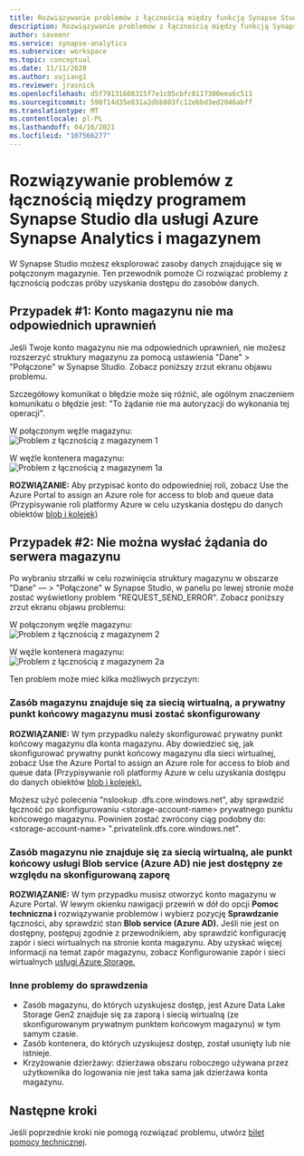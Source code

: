 ```yaml
---
title: Rozwiązywanie problemów z łącznością między funkcją Synapse Studio i magazynem
description: Rozwiązywanie problemów z łącznością między funkcją Synapse Studio i magazynem
author: saveenr
ms.service: synapse-analytics
ms.subservice: workspace
ms.topic: conceptual
ms.date: 11/11/2020
ms.author: xujiang1
ms.reviewer: jrasnick
ms.openlocfilehash: d5f79131608315f7e1c05cbfc0117300eea6c511
ms.sourcegitcommit: 590f14d35e831a2dbb803fc12ebbd3ed2046abff
ms.translationtype: MT
ms.contentlocale: pl-PL
ms.lasthandoff: 04/16/2021
ms.locfileid: "107566277"
---
```

# <a name="troubleshoot-connectivity-between-azure-synapse-analytics-synapse-studio-and-storage"></a>Rozwiązywanie problemów z łącznością między programem Synapse Studio dla usługi Azure Synapse Analytics i magazynem

W Synapse Studio możesz eksplorować zasoby danych znajdujące się w połączonym magazynie. Ten przewodnik pomoże Ci rozwiązać problemy z łącznością podczas próby uzyskania dostępu do zasobów danych. 

## <a name="case-1-storage-account-lacks-proper-permissions"></a>Przypadek #1: Konto magazynu nie ma odpowiednich uprawnień

Jeśli Twoje konto magazynu nie ma odpowiednich uprawnień, nie możesz rozszerzyć struktury magazynu za pomocą ustawienia "Dane" > "Połączone" w Synapse Studio. Zobacz poniższy zrzut ekranu objawu problemu. 

Szczegółowy komunikat o błędzie może się różnić, ale ogólnym znaczeniem komunikatu o błędzie jest: "To żądanie nie ma autoryzacji do wykonania tej operacji".

W połączonym węźle magazynu:  
![Problem z łącznością z magazynem 1](media/troubleshoot-synapse-studio-and-storage-connectivity/storage-connectivity-issue-1.png)

W węźle kontenera magazynu:  
![Problem z łącznością z magazynem 1a](media/troubleshoot-synapse-studio-and-storage-connectivity/storage-connectivity-issue-1a.png)

**ROZWIĄZANIE:** Aby przypisać konto do odpowiedniej roli, zobacz Use the Azure Portal to assign an Azure role for access to blob and queue data (Przypisywanie roli platformy Azure w celu uzyskania dostępu do danych obiektów [blob i kolejek)](../../storage/common/storage-auth-aad-rbac-portal.md)


## <a name="case-2-failed-to-send-the-request-to-storage-server"></a>Przypadek #2: Nie można wysłać żądania do serwera magazynu

Po wybraniu strzałki w celu rozwinięcia struktury magazynu w obszarze "Dane" — > "Połączone" w Synapse Studio, w panelu po lewej stronie może zostać wyświetlony problem "REQUEST_SEND_ERROR". Zobacz poniższy zrzut ekranu objawu problemu:

W połączonym węźle magazynu:  
![Problem z łącznością z magazynem 2](media/troubleshoot-synapse-studio-and-storage-connectivity/storage-connectivity-issue-2.png)

W węźle kontenera magazynu:  
![Problem z łącznością z magazynem 2a](media/troubleshoot-synapse-studio-and-storage-connectivity/storage-connectivity-issue-2a.png)

Ten problem może mieć kilka możliwych przyczyn:

### <a name="the-storage-resource-is-behind-a-vnet-and-a-storage-private-endpoint-needs-to-configure"></a>Zasób magazynu znajduje się za siecią wirtualną, a prywatny punkt końcowy magazynu musi zostać skonfigurowany

**ROZWIĄZANIE:** W tym przypadku należy skonfigurować prywatny punkt końcowy magazynu dla konta magazynu. Aby dowiedzieć się, jak skonfigurować prywatny punkt końcowy magazynu dla sieci wirtualnej, zobacz Use the Azure Portal to assign an Azure role for access to blob and queue data (Przypisywanie roli platformy Azure w celu uzyskania dostępu do danych obiektów [blob i kolejek).](../security/how-to-connect-to-workspace-from-restricted-network.md)

Możesz użyć polecenia "nslookup .dfs.core.windows.net", aby sprawdzić łączność po skonfigurowaniu \<storage-account-name\> prywatnego punktu końcowego magazynu. Powinien zostać zwrócony ciąg podobny do: \<storage-account-name\> ".privatelink.dfs.core.windows.net".

### <a name="the-storage-resource-is-not-behind-a-vnet-but-the-blob-service-azure-ad-endpoint-is-not-accessible-due-to-firewall-configured"></a>Zasób magazynu nie znajduje się za siecią wirtualną, ale punkt końcowy usługi Blob service (Azure AD) nie jest dostępny ze względu na skonfigurowaną zaporę

**ROZWIĄZANIE:** W tym przypadku musisz otworzyć konto magazynu w Azure Portal. W lewym okienku nawigacji przewiń w dół do opcji **Pomoc techniczna i** rozwiązywanie problemów i wybierz pozycję **Sprawdzanie** łączności, aby sprawdzić stan **Blob service (Azure AD).** Jeśli nie jest on dostępny, postępuj zgodnie  z przewodnikiem, aby sprawdzić konfigurację zapór i sieci wirtualnych na stronie konta magazynu. Aby uzyskać więcej informacji na temat zapór magazynu, zobacz Konfigurowanie zapór i sieci wirtualnych [usługi Azure Storage.](../../storage/common/storage-network-security.md)

### <a name="other-issues-to-check"></a>Inne problemy do sprawdzenia 

* Zasób magazynu, do których uzyskujesz dostęp, jest Azure Data Lake Storage Gen2 znajduje się za zaporą i siecią wirtualną (ze skonfigurowanym prywatnym punktem końcowym magazynu) w tym samym czasie.
* Zasób kontenera, do których uzyskujesz dostęp, został usunięty lub nie istnieje.
* Krzyżowanie dzierżawy: dzierżawa obszaru roboczego używana przez użytkownika do logowania nie jest taka sama jak dzierżawa konta magazynu. 


## <a name="next-steps"></a>Następne kroki
Jeśli poprzednie kroki nie pomogą rozwiązać problemu, utwórz [bilet pomocy technicznej](../sql-data-warehouse/sql-data-warehouse-get-started-create-support-ticket.md).